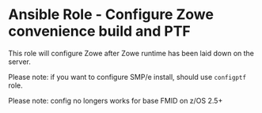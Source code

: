 # Ansible Role - Configure Zowe convenience build and PTF

This role will configure Zowe after Zowe runtime has been laid down on the server.

Please note: if you want to configure SMP/e install, should use `configptf` role.

Please note: config no longers works for base FMID on z/OS 2.5+

